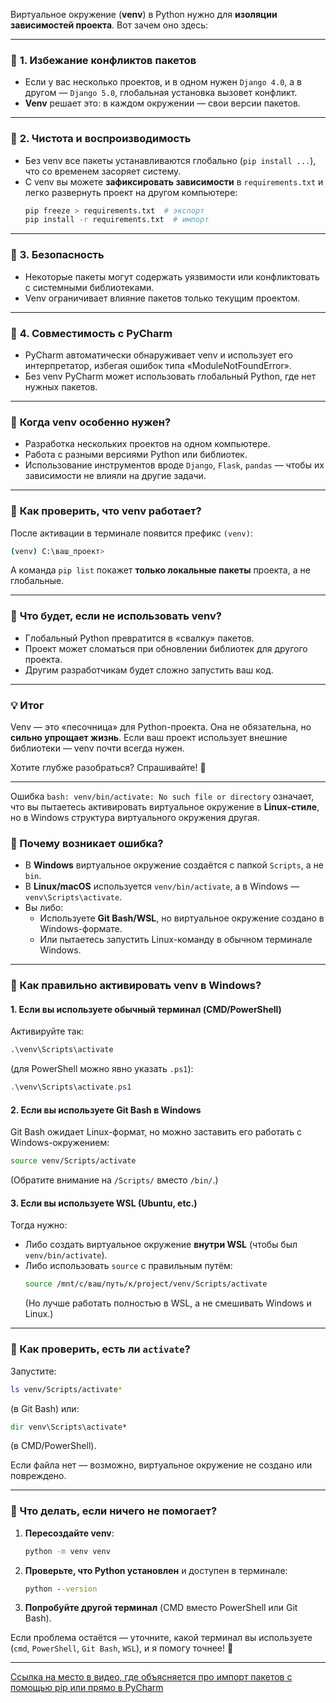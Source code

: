 Виртуальное окружение (**venv**) в Python нужно для **изоляции зависимостей проекта**. Вот зачем оно здесь:

---

### 🔹 **1. Избежание конфликтов пакетов**  
- Если у вас несколько проектов, и в одном нужен `Django 4.0`, а в другом — `Django 5.0`, 
глобальная установка вызовет конфликт.  
- **Venv** решает это: в каждом окружении — свои версии пакетов.

---

### 🔹 **2. Чистота и воспроизводимость**  
- Без venv все пакеты устанавливаются глобально (`pip install ...`), что со временем засоряет систему.  
- С venv вы можете **зафиксировать зависимости** в `requirements.txt` и легко развернуть проект на другом компьютере:
  ```bash
  pip freeze > requirements.txt  # экспорт
  pip install -r requirements.txt  # импорт
  ```

---

### 🔹 **3. Безопасность**  
- Некоторые пакеты могут содержать уязвимости или конфликтовать с системными библиотеками.  
- Venv ограничивает влияние пакетов только текущим проектом.

---

### 🔹 **4. Совместимость с PyCharm**  
- PyCharm автоматически обнаруживает venv и использует его интерпретатор, избегая ошибок типа «ModuleNotFoundError».  
- Без venv PyCharm может использовать глобальный Python, где нет нужных пакетов.

---

### 🔹 **Когда venv особенно нужен?**  
- Разработка нескольких проектов на одном компьютере.  
- Работа с разными версиями Python или библиотек.  
- Использование инструментов вроде `Django`, `Flask`, `pandas` — чтобы их зависимости не влияли на другие задачи.

---

### 🔹 **Как проверить, что venv работает?**  
После активации в терминале появится префикс `(venv)`:  
```bash
(venv) C:\ваш_проект>
```
А команда `pip list` покажет **только локальные пакеты** проекта, а не глобальные.

---

### 🔹 **Что будет, если не использовать venv?**  
- Глобальный Python превратится в «свалку» пакетов.  
- Проект может сломаться при обновлении библиотек для другого проекта.  
- Другим разработчикам будет сложно запустить ваш код.

---

### 💡 **Итог**  
Venv — это «песочница» для Python-проекта. 
Она не обязательна, но **сильно упрощает жизнь**. 
Если ваш проект использует внешние библиотеки — venv почти всегда нужен.  

Хотите глубже разобраться? Спрашивайте! 🚀

---

Ошибка `bash: venv/bin/activate: No such file or directory` означает, что вы пытаетесь активировать виртуальное
окружение в **Linux-стиле**, но в Windows структура виртуального окружения другая.  

### 🔹 Почему возникает ошибка?
- В **Windows** виртуальное окружение создаётся с папкой `Scripts`, а не `bin`.
- В **Linux/macOS** используется `venv/bin/activate`, а в Windows — `venv\Scripts\activate`.
- Вы либо:
  - Используете **Git Bash/WSL**, но виртуальное окружение создано в Windows-формате.
  - Или пытаетесь запустить Linux-команду в обычном терминале Windows.

---

### 🔹 Как правильно активировать venv в Windows?
#### **1. Если вы используете обычный терминал (CMD/PowerShell)**  
Активируйте так:
```cmd
.\venv\Scripts\activate
```
(для PowerShell можно явно указать `.ps1`):
```powershell
.\venv\Scripts\activate.ps1
```

#### **2. Если вы используете Git Bash в Windows**  
Git Bash ожидает Linux-формат, но можно заставить его работать с Windows-окружением:
```bash
source venv/Scripts/activate
```
(Обратите внимание на `/Scripts/` вместо `/bin/`.)

#### **3. Если вы используете WSL (Ubuntu, etc.)**  
Тогда нужно:
- Либо создать виртуальное окружение **внутри WSL** (чтобы был `venv/bin/activate`).
- Либо использовать `source` с правильным путём:
  ```bash
  source /mnt/c/ваш/путь/к/project/venv/Scripts/activate
  ```
  (Но лучше работать полностью в WSL, а не смешивать Windows и Linux.)

---

### 🔹 Как проверить, есть ли `activate`?
Запустите:
```bash
ls venv/Scripts/activate*
```
(в Git Bash) или:
```cmd
dir venv\Scripts\activate*
```
(в CMD/PowerShell).  

Если файла нет — возможно, виртуальное окружение не создано или повреждено.

---

### 🔹 Что делать, если ничего не помогает?
1. **Пересоздайте venv**:
   ```cmd
   python -m venv venv
   ```
2. **Проверьте, что Python установлен** и доступен в терминале:
   ```cmd
   python --version
   ```
3. **Попробуйте другой терминал** (CMD вместо PowerShell или Git Bash).

Если проблема остаётся — уточните, какой терминал вы используете (`cmd`, `PowerShell`, `Git Bash`, `WSL`), и я помогу точнее! 🚀


---
[Ссылка на место в видео, где объясняется про импорт пакетов с помощью pip или прямо в PyCharm](https://vkvideo.ru/video-227978201_456239246?t=3h5m34s)